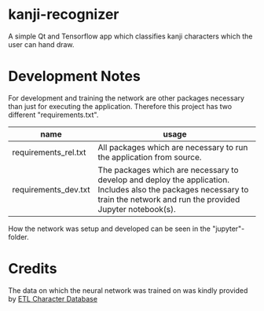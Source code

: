 # kanji-recognizer
A simple Qt and Tensorflow app which classifies kanji characters which the user can hand draw.


# Development Notes
For development and training the network are other packages necessary than just for executing the application.
Therefore this project has two different "requirements.txt".

| name | usage |
|---|---|
| requirements_rel.txt | All packages which are necessary to run the application from source. |
| requirements_dev.txt | The packages which are necessary to develop and deploy the application.</br> Includes also the packages necessary to train the network and run the provided Jupyter notebook(s). |

How the network was setup and developed can be seen in the "jupyter"-folder.


# Credits
The data on which the neural network was trained on was kindly provided by [ETL Character Database](http://etlcdb.db.aist.go.jp/obtaining-etl-character-database)